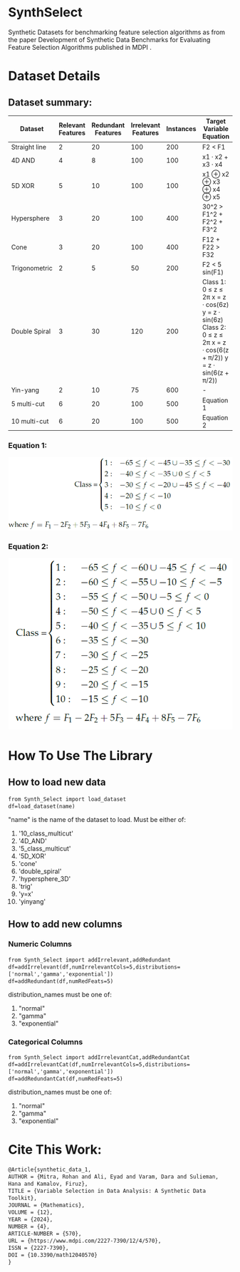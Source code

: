 # SynthSelect
Synthetic Datasets for benchmarking feature selection algorithms as from the paper Development of Synthetic Data Benchmarks for Evaluating Feature Selection Algorithms published in MDPI <link>.

# Dataset Details
<h2>Dataset summary:</h2>

|Dataset|Relevant Features|Redundant Features|Irrelevant Features|Instances|Target Variable Equation|
|---|---|---|---|---|---|
|Straight line|2|20|100|200|F2 < F1|
|4D AND|4|8|100|100|x1 · x2 + x3 · x4|
|5D XOR|5|10|100|100|x1 ⊕ x2 ⊕ x3 ⊕ x4 ⊕ x5|
|Hypersphere|3|20|100|400|30^2 > F1^2 + F2^2 + F3^2|
|Cone|3|20|100|400|F12 + F22 > F32|
|Trigonometric|2|5|50|200|F2 < 5 sin(F1)|
|Double Spiral|3|30|120|200|Class 1: 0 ≤ z ≤ 2π x = z · cos(6z) y = z · sin(6z) Class 2: 0 ≤ z ≤ 2π x = z · cos(6(z + π/2)) y = z · sin(6(z + π/2))|
|Yin-yang|2|10|75|600|-|
|5 multi-cut|6|20|100|500|Equation 1|
|10 multi-cut|6|20|100|500|Equation 2|
<h3>Equation 1:</h3>
<img src="./Images/5ClassMulticut.png" alt="5ClassMultiCut" title="5Class MultiCut Equation">
<h3>Equation 2:</h3>
<img src="./Images/10ClassMulticut.png" alt="10ClassMultiCut" title="10Class MultiCut Equation">


# How To Use The Library
## How to load new data

```
from Synth_Select import load_dataset
df=load_dataset(name)
```
"name" is the name of the dataset to load. Must be either of:
<ol>
<li> '10_class_multicut'
<li> '4D_AND'
<li> '5_class_multicut'
<li> '5D_XOR'
<li> 'cone'
<li> 'double_spiral'
<li> 'hypersphere_3D'
<li> 'trig'
<li> 'y=x'
<li> 'yinyang'
</ol>

## How to add new columns
### Numeric Columns
```
from Synth_Select import addIrrelevant,addRedundant
df=addIrrelevant(df,numIrrelevantCols=5,distributions=['normal','gamma','exponential'])
df=addRedundant(df,numRedFeats=5)
```
distribution_names must be one of:
<ol>
<li> "normal"
<li> "gamma"
<li> "exponential"
</ol>
  
### Categorical Columns
```
from Synth_Select import addIrrelevantCat,addRedundantCat
df=addIrrelevantCat(df,numIrrelevantCols=5,distributions=['normal','gamma','exponential'])
df=addRedundantCat(df,numRedFeats=5)
```
distribution_names must be one of:
<ol>
<li> "normal"
<li> "gamma"
<li> "exponential"
</ol>

# Cite This Work:
```
@Article{synthetic_data_1,
AUTHOR = {Mitra, Rohan and Ali, Eyad and Varam, Dara and Sulieman, Hana and Kamalov, Firuz},
TITLE = {Variable Selection in Data Analysis: A Synthetic Data Toolkit},
JOURNAL = {Mathematics},
VOLUME = {12},
YEAR = {2024},
NUMBER = {4},
ARTICLE-NUMBER = {570},
URL = {https://www.mdpi.com/2227-7390/12/4/570},
ISSN = {2227-7390},
DOI = {10.3390/math12040570}
}
```
